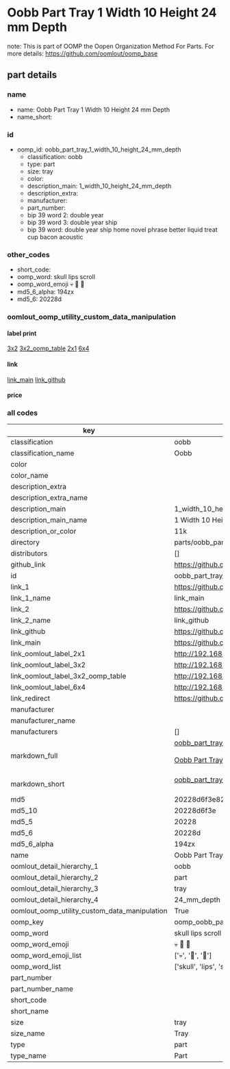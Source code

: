 # Oobb Part Tray 1 Width 10 Height 24 mm Depth  

note: This is part of OOMP the Oopen Organization Method For Parts. For more details: https://github.com/oomlout/oomp_base

##  part details
  







### name
* name: Oobb Part Tray 1 Width 10 Height 24 mm Depth
* name_short: 
### id
* oomp_id: oobb_part_tray_1_width_10_height_24_mm_depth
  * classification: oobb
  * type: part
  * size: tray
  * color: 
  * description_main: 1_width_10_height_24_mm_depth
  * description_extra: 
  * manufacturer: 
  * part_number: 
  * bip 39 word 2: double year
  * bip 39 word 3: double year ship
  * bip 39 word: double year ship home novel phrase better liquid treat cup bacon acoustic

### other_codes
* short_code: 
* oomp_word: skull lips scroll
* oomp_word_emoji :skull: :lips: :scroll:
* md5_6_alpha: 194zx
* md5_6: 20228d






### oomlout_oomp_utility_custom_data_manipulation
#### label print
[3x2](http://192.168.1.245:1112/?label=oomp%20194zx)
[3x2_oomp_table](http://192.168.1.108:1112/?label=oomp%20194zx)
[2x1](http://192.168.1.242:1112/?label=oomp%20194zx)
[6x4](http://192.168.1.55:1112/?label=oomp%20194zx)    

#### link

[link_main](https://github.com/oomlout/oomlout_oomp_version_1_messy/tree/main/parts/oobb_part_tray_1_width_10_height_24_mm_depth) [link_github](https://github.com/oomlout/oomlout_oomp_version_1_messy/tree/main/parts/oobb_part_tray_1_width_10_height_24_mm_depth)                             

#### price







### all codes 
| key | value |  
| --- | --- |  
| classification | oobb |  
| classification_name | Oobb |  
| color |  |  
| color_name |  |  
| description_extra |  |  
| description_extra_name |  |  
| description_main | 1_width_10_height_24_mm_depth |  
| description_main_name | 1 Width 10 Height 24 mm Depth |  
| description_or_color | 11k |  
| directory | parts/oobb_part_tray_1_width_10_height_24_mm_depth |  
| distributors | [] |  
| github_link | https://github.com/oomlout/oomlout_oomp_part_src/tree/main/parts/oobb_part_tray_1_width_10_height_24_mm_depth |  
| id | oobb_part_tray_1_width_10_height_24_mm_depth |  
| link_1 | https://github.com/oomlout/oomlout_oomp_version_1_messy/tree/main/parts/oobb_part_tray_1_width_10_height_24_mm_depth |  
| link_1_name | link_main |  
| link_2 | https://github.com/oomlout/oomlout_oomp_version_1_messy/tree/main/parts/oobb_part_tray_1_width_10_height_24_mm_depth |  
| link_2_name | link_github |  
| link_github | https://github.com/oomlout/oomlout_oomp_version_1_messy/tree/main/parts/oobb_part_tray_1_width_10_height_24_mm_depth |  
| link_main | https://github.com/oomlout/oomlout_oomp_version_1_messy/tree/main/parts/oobb_part_tray_1_width_10_height_24_mm_depth |  
| link_oomlout_label_2x1 | http://192.168.1.242:1112/?label=oomp%20194zx |  
| link_oomlout_label_3x2 | http://192.168.1.245:1112/?label=oomp%20194zx |  
| link_oomlout_label_3x2_oomp_table | http://192.168.1.108:1112/?label=oomp%20194zx |  
| link_oomlout_label_6x4 | http://192.168.1.55:1112/?label=oomp%20194zx |  
| link_redirect | https://github.com/oomlout/oomlout_oomp_version_1_messy/tree/main/parts/oobb_part_tray_1_width_10_height_24_mm_depth |  
| manufacturer |  |  
| manufacturer_name |  |  
| manufacturers | [] |  
| markdown_full | [oobb_part_tray_1_width_10_height_24_mm_depth](none)<br>[](none)<br>[Oobb Part Tray 1 Width 10 Height 24 Mm Depth](none)<br><br> |  
| markdown_short | [oobb_part_tray_1_width_10_height_24_mm_depth](none)<br><br> |  
| md5 | 20228d6f3e8242b28f4b86d18c3fba0d |  
| md5_10 | 20228d6f3e |  
| md5_5 | 20228 |  
| md5_6 | 20228d |  
| md5_6_alpha | 194zx |  
| name | Oobb Part Tray 1 Width 10 Height 24 mm Depth |  
| oomlout_detail_hierarchy_1 | oobb |  
| oomlout_detail_hierarchy_2 | part |  
| oomlout_detail_hierarchy_3 | tray |  
| oomlout_detail_hierarchy_4 | 24_mm_depth |  
| oomlout_oomp_utility_custom_data_manipulation | True |  
| oomp_key | oomp_oobb_part_tray_1_width_10_height_24_mm_depth |  
| oomp_word | skull lips scroll |  
| oomp_word_emoji | :skull: :lips: :scroll: |  
| oomp_word_emoji_list | [':skull:', ':lips:', ':scroll:'] |  
| oomp_word_list | ['skull', 'lips', 'scroll'] |  
| part_number |  |  
| part_number_name |  |  
| short_code |  |  
| short_name |  |  
| size | tray |  
| size_name | Tray |  
| type | part |  
| type_name | Part |  
